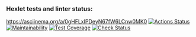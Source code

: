 ### Hexlet tests and linter status:
https://asciinema.org/a/0gHFLxIPDeyN67fW6LCnw0MK0
[![Actions Status](https://github.com/PolinaPichugina/frontend-project-46/actions/workflows/hexlet-check.yml/badge.svg)](https://github.com/PolinaPichugina/frontend-project-46/actions)
[![Maintainability](https://api.codeclimate.com/v1/badges/9679d5fd5469b4f1241b/maintainability)](https://codeclimate.com/github/PolinaPichugina/frontend-project-46/maintainability)
[![Test Coverage](https://api.codeclimate.com/v1/badges/9679d5fd5469b4f1241b/test_coverage)](https://codeclimate.com/github/PolinaPichugina/frontend-project-46/test_coverage)
[![Check Status](https://github.com/PolinaPichugina/frontend-project-46/actions/workflows/check.yml/badge.svg)](https://github.com/PolinaPichugina/frontend-project-46/actions)